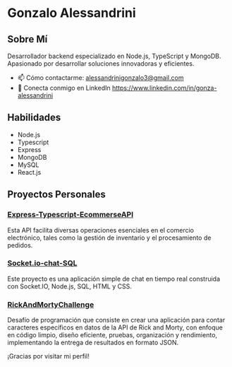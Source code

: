 # Gonzalo Alessandrini

## Sobre Mí
Desarrollador backend especializado
en Node.js, TypeScript y MongoDB.
Apasionado por desarrollar
soluciones innovadoras y eficientes.

- 📫 Cómo contactarme: alessandrinigonzalo3@gmail.com
- 💼 Conecta conmigo en LinkedIn https://www.linkedin.com/in/gonza-alessandrini

## Habilidades
- Node.js
- Typescript
- Express
- MongoDB
- MySQL
- React.js
  
## Proyectos Personales
### [Express-Typescript-EcommerseAPI](https://github.com/Gonzalessandrini/express-typescript-shopstreamAPI)
Esta API facilita diversas operaciones esenciales en el comercio electrónico, tales como la gestión de inventario y el procesamiento de pedidos.

### [Socket.io-chat-SQL](https://github.com/Gonzalessandrini/socket.io-chat-sql)
Este proyecto es una aplicación simple de chat en tiempo real construida con Socket.IO, Node.js, SQL, HTML y CSS.

### [RickAndMortyChallenge](https://github.com/Gonzalessandrini/rickandmortychallenge)
Desafío de programación que consiste en crear una aplicación para contar caracteres específicos en datos de la API de Rick and Morty, con enfoque en código limpio, diseño eficiente, pruebas, organización y rendimiento, implementando la entrega de resultados en formato JSON.

¡Gracias por visitar mi perfil!
